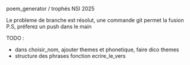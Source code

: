 poem_generator / trophés NSI 2025

Le probleme de branche est résolut, une commande git permet la fusion
P.S, préferez un push dans le main

TODO :
+ dans choisir_nom, ajouter themes et phonetique, faire dico themes
+ structure des phrases fonction ecrire_le_vers